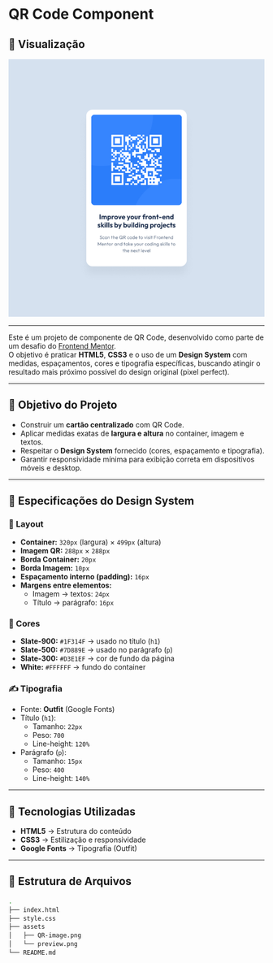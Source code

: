 # QR Code Component
  

## 📸 Visualização
![view do Projeto](./assets/apresentação.jpg)

---

Este é um projeto de componente de QR Code, desenvolvido como parte de um desafio do [Frontend Mentor](https://www.frontendmentor.io/).  
O objetivo é praticar **HTML5**, **CSS3** e o uso de um **Design System** com medidas, espaçamentos, cores e tipografia específicas, buscando atingir o resultado mais próximo possível do design original (pixel perfect).

---

## 🎯 Objetivo do Projeto
- Construir um **cartão centralizado** com QR Code.  
- Aplicar medidas exatas de **largura e altura** no container, imagem e textos.  
- Respeitar o **Design System** fornecido (cores, espaçamento e tipografia).  
- Garantir responsividade mínima para exibição correta em dispositivos móveis e desktop.

---

## 📐 Especificações do Design System

### 📏 Layout
- **Container:** `320px` (largura) × `499px` (altura)  
- **Imagem QR:** `288px` × `288px`  
- **Borda Container:** `20px`  
- **Borda Imagem:** `10px`  
- **Espaçamento interno (padding):** `16px`  
- **Margens entre elementos:**  
  - Imagem → textos: `24px`  
  - Título → parágrafo: `16px`  

### 🎨 Cores
- **Slate-900:** `#1F314F` → usado no título (`h1`)  
- **Slate-500:** `#7D889E` → usado no parágrafo (`p`)  
- **Slate-300:** `#D3E1EF` → cor de fundo da página  
- **White:** `#FFFFFF` → fundo do container  

### ✍️ Tipografia
- Fonte: **Outfit** (Google Fonts)  
- Título (`h1`):  
  - Tamanho: `22px`  
  - Peso: `700`  
  - Line-height: `120%`  
- Parágrafo (`p`):  
  - Tamanho: `15px`  
  - Peso: `400`  
  - Line-height: `140%`  

---

## 🚀 Tecnologias Utilizadas
- **HTML5** → Estrutura do conteúdo  
- **CSS3** → Estilização e responsividade  
- **Google Fonts** → Tipografia (Outfit)

---


## 📂 Estrutura de Arquivos
```bash
.
├── index.html
├── style.css
├── assets
│   ├── QR-image.png
│   └── preview.png
└── README.md
